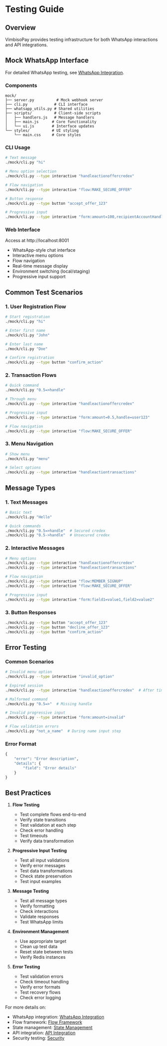 # Testing Guide

## Overview

VimbisoPay provides testing infrastructure for both WhatsApp interactions and API integrations.

## Mock WhatsApp Interface

For detailed WhatsApp testing, see [WhatsApp Integration](whatsapp.md).

### Components
```
mock/
├── server.py          # Mock webhook server
├── cli.py            # CLI interface
├── whatsapp_utils.py # Shared utilities
├── scripts/          # Client-side scripts
│   ├── handlers.js   # Message handlers
│   ├── main.js      # Core functionality
│   └── ui.js        # Interface updates
└── styles/          # UI styling
    └── main.css     # Core styles
```

### CLI Usage
```bash
# Text message
./mock/cli.py "hi"

# Menu option selection
./mock/cli.py --type interactive "handleactionoffercredex"

# Flow navigation
./mock/cli.py --type interactive "flow:MAKE_SECURE_OFFER"

# Button response
./mock/cli.py --type button "accept_offer_123"

# Progressive input
./mock/cli.py --type interactive "form:amount=100,recipientAccountHandle=@user123"
```

### Web Interface
Access at http://localhost:8001
- WhatsApp-style chat interface
- Interactive menu options
- Flow navigation
- Real-time message display
- Environment switching (local/staging)
- Progressive input support

## Common Test Scenarios

### 1. User Registration Flow
```bash
# Start registration
./mock/cli.py "hi"

# Enter first name
./mock/cli.py "John"

# Enter last name
./mock/cli.py "Doe"

# Confirm registration
./mock/cli.py --type button "confirm_action"
```

### 2. Transaction Flows
```bash
# Quick command
./mock/cli.py "0.5=>handle"

# Through menu
./mock/cli.py --type interactive "handleactionoffercredex"

# Progressive input
./mock/cli.py --type interactive "form:amount=0.5,handle=user123"

# Flow navigation
./mock/cli.py --type interactive "flow:MAKE_SECURE_OFFER"
```

### 3. Menu Navigation
```bash
# Show menu
./mock/cli.py "menu"

# Select options
./mock/cli.py --type interactive "handleactiontransactions"
```

## Message Types

### 1. Text Messages
```bash
# Basic text
./mock/cli.py "Hello"

# Quick commands
./mock/cli.py "0.5=>handle"  # Secured credex
./mock/cli.py "0.5->handle"  # Unsecured credex
```

### 2. Interactive Messages
```bash
# Menu options
./mock/cli.py --type interactive "handleactionoffercredex"
./mock/cli.py --type interactive "handleactiontransactions"

# Flow navigation
./mock/cli.py --type interactive "flow:MEMBER_SIGNUP"
./mock/cli.py --type interactive "flow:MAKE_SECURE_OFFER"

# Progressive input
./mock/cli.py --type interactive "form:field1=value1,field2=value2"
```

### 3. Button Responses
```bash
./mock/cli.py --type button "accept_offer_123"
./mock/cli.py --type button "decline_offer_123"
./mock/cli.py --type button "confirm_action"
```

## Error Testing

### Common Scenarios
```bash
# Invalid menu option
./mock/cli.py --type interactive "invalid_option"

# Expired session
./mock/cli.py --type interactive "handleactionoffercredex"  # After timeout

# Malformed command
./mock/cli.py "0.5=>"  # Missing handle

# Invalid progressive input
./mock/cli.py --type interactive "form:amount=invalid"

# Flow validation errors
./mock/cli.py "not_a_name"  # During name input step
```

### Error Format
```python
{
    "error": "Error description",
    "details": {
        "field": "Error details"
    }
}
```

## Best Practices

1. **Flow Testing**
   - Test complete flows end-to-end
   - Verify state transitions
   - Test validation at each step
   - Check error handling
   - Test timeouts
   - Verify data transformation

2. **Progressive Input Testing**
   - Test all input validations
   - Verify error messages
   - Test data transformations
   - Check state preservation
   - Test input examples

3. **Message Testing**
   - Test all message types
   - Verify formatting
   - Check interactions
   - Validate responses
   - Test WhatsApp limits

4. **Environment Management**
   - Use appropriate target
   - Clean up test data
   - Reset state between tests
   - Verify Redis instances

5. **Error Testing**
   - Test validation errors
   - Check timeout handling
   - Verify error formats
   - Test recovery flows
   - Check error logging

For more details on:
- WhatsApp integration: [WhatsApp Integration](whatsapp.md)
- Flow framework: [Flow Framework](flow-framework.md)
- State management: [State Management](state-management.md)
- API integration: [API Integration](api-integration.md)
- Security testing: [Security](security.md)
